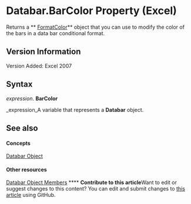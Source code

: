 
# Databar.BarColor Property (Excel)

Returns a  ** [FormatColor](b7818b27-8790-ef52-c24e-8edbdcf979f2.md)** object that you can use to modify the color of the bars in a data bar conditional format.


## Version Information

Version Added: Excel 2007 


## Syntax

 _expression_. **BarColor**

 _expression_A variable that represents a  **Databar** object.


## See also


#### Concepts


 [Databar Object](2684e913-c278-e6be-ba9d-053b6ad58bae.md)
#### Other resources


 [Databar Object Members](137f7e88-bb61-48a3-d2cb-76a8282cd62e.md)
****   **Contribute to this article**Want to edit or suggest changes to this content? You can edit and submit changes to  [this article](https://github.com/jhershey00/VBA_Excel_Test/OpenXMLCon/articles/68c823f7-93ca-a64a-43ea-bc5bcffa7bb4.md) using GitHub.

